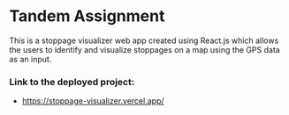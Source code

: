 # Tandem Assignment

This is a stoppage visualizer web app created using React.js which allows the users to identify and visualize stoppages on a map using the GPS data as an input.

### Link to the deployed project:

- https://stoppage-visualizer.vercel.app/
